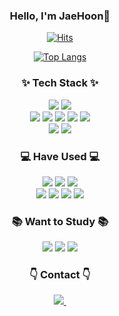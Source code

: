 <div align="center">

<h3>Hello, I'm JaeHoon👋</h3>


[![Hits](https://hits.seeyoufarm.com/api/count/incr/badge.svg?url=https%3A%2F%2Fgithub.com%2Fjaehoon1222%2Fhit-counter&count_bg=%234851D5&title_bg=%23F68CFF&icon=&icon_color=%23E7E7E7&title=hits&edge_flat=false)](https://github.com/jaehoon1222)
<!-- ![Anurag's GitHub stats](https://github-readme-stats.vercel.app/api?username=jaehoon1222&show_icons=true&theme=algolia) -->
[![Top Langs](https://github-readme-stats.vercel.app/api/top-langs/?username=jaehoon1222&layout=compact&theme=algolia&hide_border=true)](https://github.com/anuraghazra/github-readme-stats)
</div>

<div align=center> 
  <h3 align="center">✨ Tech Stack ✨</h3>
  <img src="https://img.shields.io/badge/java-007396?style=for-the-badge&logo=java&logoColor=white">
  <img src="https://img.shields.io/badge/spring-6DB33F?style=for-the-badge&logo=spring&logoColor=white"> 
  <br>
  
  <img src="https://img.shields.io/badge/html5-E34F26?style=for-the-badge&logo=html5&logoColor=white"> 
  <img src="https://img.shields.io/badge/css-1572B6?style=for-the-badge&logo=css3&logoColor=white"> 
  <img src="https://img.shields.io/badge/javascript-F7DF1E?style=for-the-badge&logo=javascript&logoColor=black"> 
  <img src="https://img.shields.io/badge/jquery-0769AD?style=for-the-badge&logo=jquery&logoColor=white">
  <img src="https://img.shields.io/badge/bootstrap-7952B3?style=for-the-badge&logo=bootstrap&logoColor=white">
  <br>
  
  <img src="https://img.shields.io/badge/oracle-F80000?style=for-the-badge&logo=oracle&logoColor=white"> 
  <img src="https://img.shields.io/badge/mysql-4479A1?style=for-the-badge&logo=mysql&logoColor=white">  
  <br>

  <h3 align="center">💻 Have Used 💻</h3>
  <img src="https://img.shields.io/badge/react-61DAFB?style=for-the-badge&logo=react&logoColor=black"> 
  <img src="https://img.shields.io/badge/node.js-339933?style=for-the-badge&logo=Node.js&logoColor=white">
  <img src="https://img.shields.io/badge/flutter-02569B?style=for-the-badge&logo=flutter&logoColor=white">
  <br>
  <img src="https://img.shields.io/badge/firebase-FFCA28?style=for-the-badge&logo=firebase&logoColor=white">
  <img src="https://img.shields.io/badge/amazonaws-232F3E?style=for-the-badge&logo=amazonaws&logoColor=white">
  <img src="https://img.shields.io/badge/github-181717?style=for-the-badge&logo=github&logoColor=white">
  <img src="https://img.shields.io/badge/git-F05032?style=for-the-badge&logo=git&logoColor=white">

  <br>
  <h3 align="center">📚 Want to Study 📚</h3>
  <img src="https://img.shields.io/badge/redis-%23DD0031.svg?&style=for-the-badge&logo=redis&logoColor=white">
  <img src="https://img.shields.io/badge/docker-%230db7ed.svg?style=for-the-badge&logo=docker&logoColor=white">
  <img src="https://img.shields.io/badge/TypeScript-007ACC?style=for-the-badge&logo=typescript&logoColor=white">
  
</div>

<h3 align="center">👇 Contact 👇</h3>
<div align="center">
  <a href="mailto:jaehoon3303@gmail.com">
    <img
      src="https://img.shields.io/badge/jaehoon3303@gmail.com-D14836?style=for-the-badge&logo=gmail&logoColor=white"/>&nbsp
  </a>
</div>


